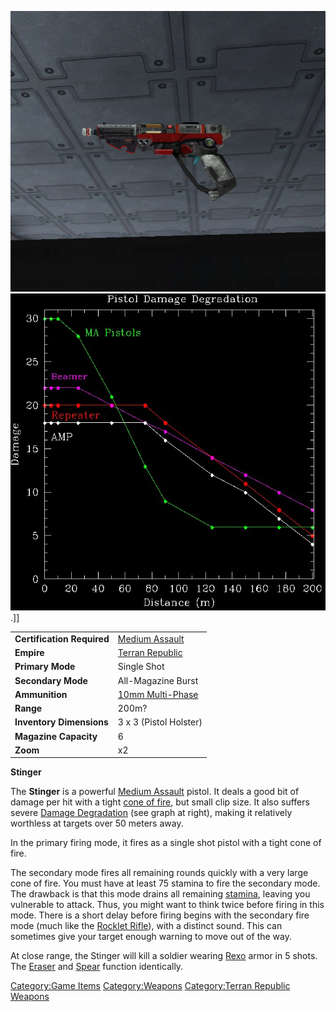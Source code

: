 ![](images/Stinger.jpg "fig:Stinger.jpg")
![](images/Pistol_DD.jpg "fig:Pistol_DD.jpg").\]\]

|                            |                                         |
| -------------------------- | --------------------------------------- |
| **Certification Required** | [Medium Assault](Medium_Assault.md)     |
| **Empire**                 | [Terran Republic](Terran_Republic.md)   |
| **Primary Mode**           | Single Shot                             |
| **Secondary Mode**         | All-Magazine Burst                      |
| **Ammunition**             | [10mm Multi-Phase](10mm_Multi-Phase.md) |
| **Range**                  | 200m?                                   |
| **Inventory Dimensions**   | 3 x 3 (Pistol Holster)                  |
| **Magazine Capacity**      | 6                                       |
| **Zoom**                   | x2                                      |

**Stinger**

The **Stinger** is a powerful [Medium
Assault](Medium_Assault.md) pistol. It deals a good bit of
damage per hit with a tight [cone of fire](cone_of_fire.md), but
small clip size. It also suffers severe [Damage
Degradation](Damage_Degradation.md) (see graph at right), making
it relatively worthless at targets over 50 meters away.

In the primary firing mode, it fires as a single shot pistol with a
tight cone of fire.

The secondary mode fires all remaining rounds quickly with a very large
cone of fire. You must have at least 75 stamina to fire the secondary
mode. The drawback is that this mode drains all remaining
[stamina](Stamina.md), leaving you vulnerable to attack. Thus,
you might want to think twice before firing in this mode. There is a
short delay before firing begins with the secondary fire mode (much like
the [Rocklet Rifle](Rocklet_Rifle.md)), with a distinct sound.
This can sometimes give your target enough warning to move out of the
way.

At close range, the Stinger will kill a soldier wearing
[Rexo](Rexo.md) armor in 5 shots. The
[Eraser](Eraser.md) and [Spear](Spear.md) function
identically.

[Category:Game Items](Category:Game_Items.md)
[Category:Weapons](Category:Weapons.md) [Category:Terran
Republic Weapons](Category:Terran_Republic_Weapons.md)
